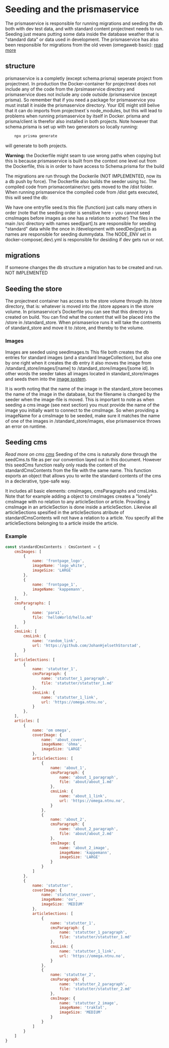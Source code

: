 # Seeding and the prismaservice
The prismaservice is responsible for running migrations and seeding the db both with dev test data, and with standard content projectnext needs to run. Seeding just means putting some data inside the database weather that is "standard data" or data used in development.
The prismaservice has also been responsible for migrations from the old veven (omegaweb basic): [read more](./Migrations_veven.md)

## structure
prismaservice is a completly (except schema.prisma) seperate project from projectnext. In production the Docker-container for projectnext does not include any of the code from the /prsimaservice directory and prismaservice does not include any code outside /prismaservice (except prisma). So remember that if you need a package for prismaservice you must install it inside the prismaservice directory. Your IDE might still belive that it can do imports from projectnext´s node_modules, but this will lead to problems when running prismaservice by itself in Docker. prisma and prisma/client is therefor also installed in both projects. Note however that schema.prisma is set up with two generators so locally running:
```bash
    npx prisma generate
```
will generate to both projects.

**Warning:** the Dockerfile might seam to use wrong paths when copying but this is because prismaservice is built from the context one level out from the Dockerfile, this is in order to have access to Schema.prisma for the build

The migrations are run through the Dockerile (NOT IMPLEMENTED, now its a db push by force). The Dockerfile also builds the seeder using tsc. The compiled code from prismacontainer/src gets moved to the /dist folder. When running prismaservice the compiled code from /dist gets executed, this will seed the db:

We have one entryfile seed.ts this file (function) just calls many others in order (note that the seeding order is sensitive here - you cannot seed cmsImages before images as one has a relation to another) The files in the main /src directory with names seed[part].ts are responsible for seeding "standard" data while the once in /development with seedDev[psrt].ts as names are responsible for seeding dummydata. The NODE_ENV set in docker-compose(.dev).yml is responsible for desiding if dev gets run or not.

## migrations
If someone changes the db structure a migration has to be created and run. NOT IMPLEMENTED

## Seeding the store
The projectnext container has access to the store volume through its /store directory, that is: whatever is moved into the /store appears in the store volume. In prismaservice's Dockerfile you can see that this directory is created on build. You can find what the content that will be placed into the /store in /standard_store. When prismaserice runs it will take the contnents of standard_store and move it to /store, and thereby to the volume.

### Images
Images are seeded using seedImages.ts This file both creates the db entries for standard images (and a standard ImageCollection), but also one by one right when it creates the db entry it also moves the image from /standard_store/images/[name] to /standard_store/images/[some id]. In other words the seeder takes all images located in standard_store/images and seeds them into the [image system](./Image_System.md). 

It is worth noting that the name of the image in the standard_store becomes the name of the image in the database, but the filename is changed by the seeder when the image-file is moved. This is important to note as when seeding a cms image (see next section) you must provide the name of the image you initially want to connect to the cmsImage. So when providing a imageName for a cmsImage to be seeded, make sure it matches the name of one of the images in /standard_store/images, else prismaservice throws an error on runtime.

## Seeding cms
*Read more on cms [cms](../Content_Managment_System/Basic_CMS.md)*
Seeding of the cms is naturally done through the seedCms.ts file as per our convention layed out in this document. However this seedCms function really only reads the content of the standardCmsContents from the file with the same name. This function exports an object that allows you to write the standard contents of the cms in a declerative, type-safe way.

It includes all basic elements: cmsImages, cmsParagraphs and cmsLinks. Note that for example adding a object to cmsImages creates a "lonely" cmsImage with no relation to any articleSection or article. Providing a cmsImage in an articleSection is done inside a articleSection. Likevise all articleSections spesified in the articleSections atribute of standardCmsContents will not have a relation to a article. You specify all the articleSections belonging to a article inside the article.

### Example
```javascript
const standardCmsContents : CmsContent = {
    cmsImages: [
        {
            name: 'frontpage_logo',
            imageName: 'logo_white',
            imageSize: 'LARGE'
        },
        {
            name: 'frontpage_1',
            imageName: 'kappemann',
        },
    ],
    cmsParagraphs: [
        {
            name: 'para1',
            file: 'helloWorld/hello.md'
        }
    ],
    cmsLink: [
        cmsLink: {
            name: 'random_link',
            url: 'https://github.com/JohanHjelsethStorstad',
        }
    ],
    articleSections: [
        {
            name: 'statutter_1',
            cmsParagraph: {
                name: 'statutter_1_paragraph',
                file: 'statutter/statutter_1.md'
            },
            cmsLink: {
                name: 'statutter_1_link',
                url: 'https://omega.ntnu.no',
            }
        },
    ],
    articles: [
        {
            name: 'om omega',
            coverImage: {
                name: 'about_cover',
                imageName: 'ohma',
                imageSize: 'LARGE'
            },
            articleSections: [
                {
                    name: 'about_1',
                    cmsParagraph: {
                        name: 'about_1_paragraph',
                        file: 'about/about_1.md'
                    },
                    cmsLink: {
                        name: 'about_1_link',
                        url: 'https://omega.ntnu.no',
                    }
                },
                {
                    name: 'about_2',
                    cmsParagraph: {
                        name: 'about_2_paragraph',
                        file: 'about/about_2.md'
                    },
                    cmsImage: {
                        name: 'about_2_image',
                        imageName: 'kappemann',
                        imageSize: 'LARGE'
                    }
                }
            ]
        },
        {
            name: 'statutter',
            coverImage: {
                name: 'statutter_cover',
                imageName: 'ov',
                imageSize: 'MEDIUM'
            },
            articleSections: [
                {
                    name: 'statutter_1',
                    cmsParagraph: {
                        name: 'statutter_1_paragraph',
                        file: 'statutter/statutter_1.md'
                    },
                    cmsLink: {
                        name: 'statutter_1_link',
                        url: 'https://omega.ntnu.no',
                    }
                },
                {
                    name: 'statutter_2',
                    cmsParagraph: {
                        name: 'statutter_2_paragraph',
                        file: 'statutter/statutter_2.md'
                    },
                    cmsImage: {
                        name: 'statutter_2_image',
                        imageName: 'traktat',
                        imageSize: 'MEDIUM'
                    }
                }
            ]
        }
    ]
}
```
